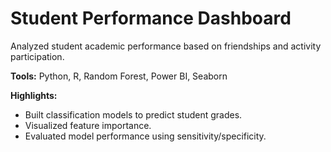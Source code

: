# Student Performance Dashboard

Analyzed student academic performance based on friendships and activity participation.

**Tools:** Python, R, Random Forest, Power BI, Seaborn

**Highlights:**
- Built classification models to predict student grades.
- Visualized feature importance.
- Evaluated model performance using sensitivity/specificity.